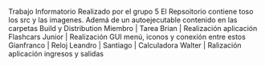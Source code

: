 Trabajo Informatorio Realizado por el grupo 5
El Repsoitorio contiene toso los src y las imagenes. Ademá de un autoejecutable contenido en las carpetas Build y Distribution
Miembro | Tarea
Brian | Realización aplicación Flashcars
Junior | Realización GUI menú, iconos y conexión entre estos
Gianfranco | Reloj 
Leandro | 
Santiago | Calculadora
Walter | Ralización aplicación ingresos y salidas
